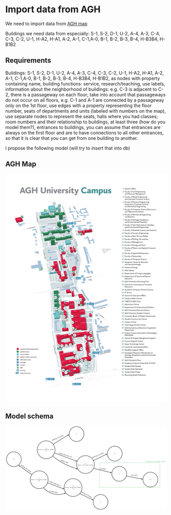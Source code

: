 # Import data from AGH

We need to import data from [AGH map](https://www.agh.edu.pl/en/o-agh/kontakt/mapa-agh#&gid=lightbox-group-1816&pid=0)

Buildings we need data from especially:
S-1, S-2, D-1, U-2, A-4, A-3, C-4, C-3, C-2, U-1, H-A2, H-A1, A-2, A-1, C-1,A-0, B-1, B-2, B-3, B-4, H-B3B4, H-B1B2

## Requirements

Buildings: S-1, S-2, D-1, U-2, A-4, A-3, C-4, C-3, C-2, U-1, H-A2, H-A1, A-2, A-1, C-1,A-0, B-1, B-2, B-3, B-4, H-B3B4, H-B1B2, as nodes with property containing name,
building functions: service, research/teaching, use labels,
information about the neighborhood of buildings: e.g. C-3 is adjacent to C-2, there is a passageway on each floor; take into account that passageways do not occur on all floors, e.g. C-1 and A-1 are connected by a passageway only on the 1st floor, use edges with a property representing the floor number,
seats of departments and units (labeled with numbers on the map), use separate nodes to represent the seats,
halls where you had classes; room numbers and their relationship to buildings, at least three (how do you model them?),
entrances to buildings, you can assume that entrances are always on the first floor and are to have connections to all other entrances, so that it is clear that you can get from one building to another.

I propose the following model (will try to insert that into db)

## AGH Map

![AGH Map](./agh_map.jpg)

## Model schema

![model visualization](./schema_to_model.svg)
